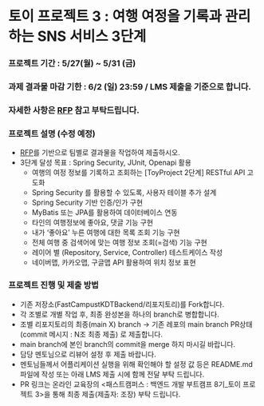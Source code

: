 # 토이 프로젝트 3 : 여행 여정을 기록과 관리하는 SNS 서비스 3단계

### 프로젝트 기간 : 5/27(월) ~ 5/31 (금)
### 과제 결과물 마감 기한 : 6/2 (일) 23:59 / LMS 제출을 기준으로 합니다.
### 자세한 사항은 [RFP](https://drive.google.com/drive/folders/1pQ_jHrTAIp_qhoSlVtRZ77EkIild78JE) 참고 부탁드립니다.

### 프로젝트 설명 (수정 예정)
- [RFP](https://drive.google.com/drive/folders/1pQ_jHrTAIp_qhoSlVtRZ77EkIild78JE)를 기반으로 팀별로 결과물을 작업하여 제출하시오. 
- 3단계 달성 목표 : Spring Security, JUnit, Openapi 활용
  - 여행의 여정 정보를 기록하고 조회하는 [ToyProject 2단계] RESTful API 고도화
  - Spring Security 를 활용할 수 있도록, 사용자 테이블 추가 설계
  - Spring Security 기반 인증/인가 구현
  - MyBatis 또는 JPA를 활용하여 데이터베이스 연동
  - 타인의 여행정보에 좋아요, 댓글 기능 구현
  - 내가 ‘좋아요’ 누른 여행에 대한 목록 조회 기능 구현
  - 전체 여행 중 검색어에 맞는 여행 정보 조회(=검색) 기능 구현
  - 레이어 별 (Repository, Service, Controller) 테스트케이스 작성
  - 네이버맵, 카카오맵, 구글맵 API 활용하여 위치 정보 표현


  
### 프로젝트 진행 및 제출 방법
- 기존 저장소(FastCampustKDTBackend/리포지토리)를 Fork합니다.
- 각 조별로 개별 작업 후, 최종 완성본을 하나의 branch로 병합합니다.
- 조별 리포지토리의 최종(main X) branch -> 기존 레포의 main branch PR상태(commit 메시지 : N조 최종 제출) 로 제출합니다.
- main branch에 본인 branch의 commit을 merge 하지 마시길 바랍니다.
- 담당 멘토님으로 리뷰어 설정 후 제출 바랍니다.
- 멘토님들께서 어플리케이션 실행을 위해 확인해야 할 설정 값 등은 README.md 파일에 작성 또는 아래 LMS 제출 시에 함께 전달 부탁 드립니다.
- PR 링크는 온라인 교육장의 <패스트캠퍼스 : 백엔드 개발 부트캠프 8기_토이 프로젝트 3>을 통해 최종 제출(제출자: 조장) 부탁 드립니다.
